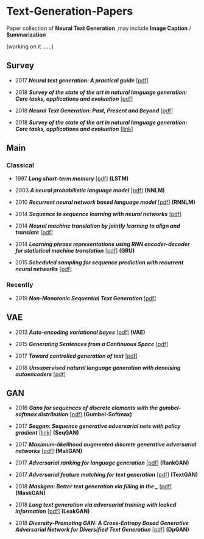 # Text-Generation-Papers
Paper collection of __Neural Text Generation__ ,may include __Image Caption__ / __Summarization__

(working on it ......)

## __Survey__
- 2017 ___Neural text generation: A practical guide___ [[pdf](https://arxiv.org/pdf/1711.09534.pdf)]

- 2018 ___Survey of the state of the art in natural language generation: Core tasks, applications and evaluation___ [[pdf](https://www.jair.org/index.php/jair/article/download/11173/26378)]

- 2018 ___Neural Text Generation: Past, Present and Beyond___ [[pdf](https://arxiv.org/pdf/1803.07133.pdf)]

- 2018 ___Survey of the state of the art in natural language generation: Core tasks, applications and evaluation___ [[link](https://www.jair.org/index.php/jair/article/view/11173)]



## __Main__

### Classical
- 1997 ___Long short-term memory___ [[pdf](http://citeseerx.ist.psu.edu/viewdoc/download?doi=10.1.1.676.4320&rep=rep1&type=pdf)] __(LSTM)__

- 2003 ___A neural probabilistic language model___ [[pdf](http://www.jmlr.org/papers/volume3/bengio03a/bengio03a.pdf)] __(NNLM)__

- 2010 ___Recurrent neural network based language model___ [[pdf](http://www.fit.vutbr.cz/research/groups/speech/servite/2010/rnnlm_mikolov.pdf)] __(RNNLM)__

- 2014 ___Sequence to sequence learning with neural networks___ [[pdf](http://papers.nips.cc/paper/5346-sequence-to-sequence-learning-with-neural-networks.pdf)]

- 2014 ___Neural machine translation by jointly learning to align and translate___ [[pdf](https://arxiv.org/pdf/1409.0473)]

- 2014 ___Learning phrase representations using RNN encoder-decoder for statistical machine translation___ [[pdf](https://arxiv.org/pdf/1406.1078.pdf)] __(GRU)__

- 2015 ___Scheduled sampling for sequence prediction with recurrent neural networks___ [[pdf](https://papers.nips.cc/paper/5956-scheduled-sampling-for-sequence-prediction-with-recurrent-neural-networks.pdf)]

### Recently

- 2019 ___Non-Monotonic Sequential Text Generation___ [[pdf](https://arxiv.org/pdf/1902.02192)]



## __VAE__
- 2013 ___Auto-encoding variational bayes___ [[pdf](https://arxiv.org/pdf/1312.6114.pdf)] __(VAE)__

- 2015 ___Generating Sentences from a Continuous Space___ [[pdf](https://arxiv.org/pdf/1511.06349.pdf?utm_campaign=Revue%20newsletter&utm_medium=Newsletter&utm_source=revue)]

- 2017 ___Toward controlled generation of text___ [[pdf](https://arxiv.org/pdf/1703.00955.pdf)]

- 2018 ___Unsupervised natural language generation with denoising autoencoders___ [[pdf](https://arxiv.org/pdf/1804.07899)]



## __GAN__
- 2016 ___Gans for sequences of discrete elements with the gumbel-softmax distribution___ [[pdf](https://arxiv.org/pdf/1611.04051.pdf)] __(Gumbel-Softmax)__

- 2017 ___Seqgan: Sequence generative adversarial nets with policy gradient___ [[link](https://www.aaai.org/ocs/index.php/AAAI/AAAI17/paper/viewPaper/14344)] __(SeqGAN)__

- 2017 ___Maximum-likelihood augmented discrete generative adversarial networks___ [[pdf](https://arxiv.org/pdf/1702.07983)] __(MaliGAN)__

- 2017 ___Adversarial ranking for language generation___ [[pdf](http://papers.nips.cc/paper/6908-adversarial-ranking-for-language-generation.pdf)] __(RankGAN)__

- 2017 ___Adversarial feature matching for text generation___ [[pdf](https://arxiv.org/pdf/1706.03850.pdf)] __(TextGAN)__

- 2018 ___Maskgan: Better text generation via filling in the \____ [[pdf](https://arxiv.org/pdf/1801.07736.pdf%3C/p%3E)] __(MaskGAN)__

- 2018 ___Long text generation via adversarial training with leaked information___ [[pdf](https://www.aaai.org/ocs/index.php/AAAI/AAAI18/paper/viewFile/16360/16061)] __(LeakGAN)__

- 2018 ___Diversity-Promoting GAN: A Cross-Entropy Based Generative Adversarial Network for Diversified Text Generation___ [[pdf](http://www.aclweb.org/anthology/D18-1428)] __(DpGAN)__
